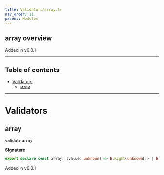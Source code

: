 ```yaml
---
title: Validators/array.ts
nav_order: 11
parent: Modules
---
```


## array overview

Added in v0.0.1

---

<h2 class="text-delta">Table of contents</h2>

- [Validators](#validators)
  - [array](#array)

---

# Validators

## array

validate array

**Signature**

```ts
export declare const array: (value: unknown) => E.Right<unknown[]> | E.Left<string>
```

Added in v0.0.1
